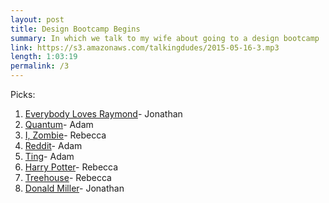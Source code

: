 ```yaml
---
layout: post
title: Design Bootcamp Begins
summary: In which we talk to my wife about going to a design bootcamp
link: https://s3.amazonaws.com/talkingdudes/2015-05-16-3.mp3
length: 1:03:19
permalink: /3
---
```


Picks:

1. [Everybody Loves Raymond](http://en.wikipedia.org/wiki/Everybody_Loves_Raymond)- Jonathan
1. [Quantum](http://www.amazon.com/Passport-Game-Studios-BAN196528-Quantum/dp/B00GXZUUEM)- Adam
1. [I, Zombie](http://www.imdb.com/title/tt3501584/)- Rebecca
1. [Reddit](http://www.reddit.com/)- Adam
1. [Ting](https://ting.com/)- Adam
1. [Harry Potter](http://en.wikipedia.org/wiki/Harry_Potter)- Rebecca
1. [Treehouse](https://teamtreehouse.com)- Rebecca
1. [Donald Miller](http://en.wikipedia.org/wiki/Donald_Miller_(author))- Jonathan
